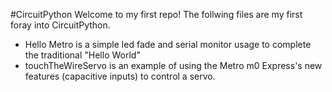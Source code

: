 #CircuitPython
Welcome to my first repo!  The follwing files are my first foray into CircuitPython.
* Hello Metro is a simple led fade and serial monitor usage to complete the traditional "Hello World"
* touchTheWireServo is an example of using the Metro m0 Express's new features (capacitive inputs) to control a servo.

